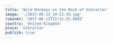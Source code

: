 ```yaml
---
title: 'Wild Monkeys on the Rock of Gibraltar'
image: './2017-06-13_14-21-35.jpg'
takenAt: '2017-06-13T12:21:35.000Z'
country: 'United Kingdom'
place: 'Gibraltar'
publish: true
---
```

